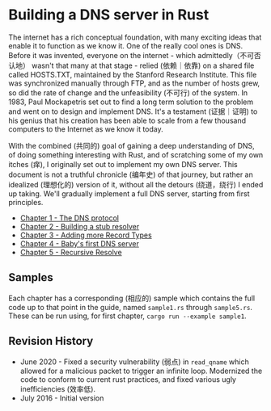 Building a DNS server in Rust
=============================

The internet has a rich conceptual foundation, with many exciting ideas that
enable it to function as we know it. One of the really cool ones is DNS. Before
it was invented, everyone on the internet - which admittedly（不可否认地） wasn't that many at
that stage - relied (依赖｜依靠) on a shared file called HOSTS.TXT, maintained by the Stanford
Research Institute. This file was synchronized manually through FTP, and as the
number of hosts grew, so did the rate of change and the unfeasibility (不可行) of the
system. In 1983, Paul Mockapetris set out to find a long term solution to the
problem and went on to design and implement DNS. It's a testament (证据｜证明) to his
genius that his creation has been able to scale from a few thousand
computers to the Internet as we know it today.

With the combined (共同的) goal of gaining a deep understanding of DNS, of doing
something interesting with Rust, and of scratching some of my own itches (痒),
I originally set out to implement my own DNS server. This document is not
a truthful chronicle (编年史) of that journey, but rather an idealized (理想化的) version of it,
without all the detours (绕道，绕行)  I ended up taking. We'll gradually implement a full
DNS server, starting from first principles.

 * [Chapter 1 - The DNS protocol](/chapter1.md)
 * [Chapter 2 - Building a stub resolver](/chapter2.md)
 * [Chapter 3 - Adding more Record Types](/chapter3.md)
 * [Chapter 4 - Baby's first DNS server](/chapter4.md)
 * [Chapter 5 - Recursive Resolve](/chapter5.md)

Samples
-------

Each chapter has a corresponding (相应的) sample which contains the full code up to
that point in the guide, named `sample1.rs` through `sample5.rs`. These can be
run using, for first chapter, `cargo run --example sample1`.

Revision History
----------------

 * June 2020 - Fixed a security vulnerability (弱点) in `read_qname` which allowed for
   a malicious packet to trigger an infinite loop. Modernized the code to
   conform to current rust practices, and fixed various ugly inefficiencies (效率低).
 * July 2016 - Initial version
